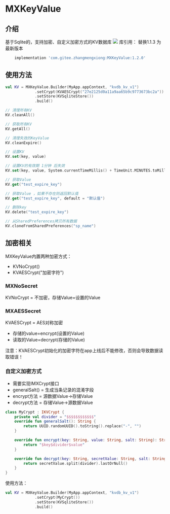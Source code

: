 # MXKeyValue
## 介绍
基于Sqlite的，支持加密、自定义加密方式的KV数据库
[![](https://jitpack.io/v/com.gitee.zhangmengxiong/MXKeyValue.svg)](https://jitpack.io/#com.gitee.zhangmengxiong/MXKeyValue)
库引用： 替换1.1.3 为最新版本
```gradle
    implementation 'com.gitee.zhangmengxiong:MXKeyValue:1.2.0'
```

## 使用方法

```kotlin
val KV = MXKeyValue.Builder(MyApp.appContext, "kvdb_kv_v1")
             .setCrypt(KVAESCrypt("27e2125d0a11a9aa65b9c9773673bc2a"))
             .setStore(KVSqliteStore())
             .build()

// 清理所有KV
KV.cleanAll()

// 获取所有KV
KV.getAll()

// 清理失效的KeyValue
KV.cleanExpire()

// 设置KV
KV.set(key, value)

// 设置KV的有效期 1分钟 后失效
KV.set(key, value, System.currentTimeMillis() + TimeUnit.MINUTES.toMillis(1))

// 获取Value
KV.get("test_expire_key")

// 获取Value ，如果不存在则返回默认值
KV.get("test_expire_key", default = "默认值")

// 删除key
KV.delete("test_expire_key")

// 从SharedPreferences拷贝所有数据
KV.cloneFromSharedPreferences("sp_name")
```

## 加密相关
MXKeyValue内置两种加密方式：
- KVNoCrypt()
- KVAESCrypt("加密字符")

### MXNoSecret
KVNoCrypt = 不加密，存储Value=设置的Value

### MXAESSecret
KVAESCrypt = AES对称加密
- 存储的value=encrypt(设置的Value)
- 读取的Value=decrypt(存储的Value)

注意：KVAESCrypt初始化的加密字符在app上线后不能修改，否则会导致数据读取错误！

### 自定义加密方式
- 需要实现IMXCrypt接口
- generalSalt() = 生成当条记录的混淆字段
- encrypt方法 = 源数据Value->存储Value
- decrypt方法 = 存储Value->源数据Value
```kotlin
class MyCrypt : IKVCrypt {
    private val divider = "$$$$$$$$$$$$"
    override fun generalSalt(): String {
        return UUID.randomUUID().toString().replace("-", "")
    }

    override fun encrypt(key: String, value: String, salt: String): String? {
        return "$key$divider$value"
    }

    override fun decrypt(key: String, secretValue: String, salt: String): String? {
        return secretValue.split(divider).lastOrNull()
    }
}
```
使用方法：
```kotlin
val KV = MXKeyValue.Builder(MyApp.appContext, "kvdb_kv_v1")
             .setCrypt(MyCrypt())
             .setStore(KVSqliteStore())
             .build()
```
